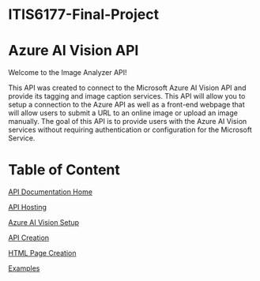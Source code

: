 # ITIS6177-Final-Project

# Azure AI Vision API

Welcome to the Image Analyzer API! 

This API was created to connect to the Microsoft Azure AI Vision API and provide its tagging and image caption services. This API will allow you to setup a connection to the Azure  API as well as a front-end webpage that will allow users to submit a URL to an online image or upload an image manually.
The goal of this API is to provide users with the Azure AI Vision services without requiring authentication or configuration for the Microsoft Service.

# Table of Content

[API Documentation Home](https://github.com/Sylnus/ITIS6177-Final-Project/wiki)

[API Hosting](https://github.com/Sylnus/ITIS6177-Final-Project/wiki/A.-Hosting)

[Azure AI Vision Setup](https://github.com/Sylnus/ITIS6177-Final-Project/wiki/B.-Azure-AI-Vision-Setup)

[API Creation](https://github.com/Sylnus/ITIS6177-Final-Project/wiki/C.-API-Creation)

[HTML Page Creation](https://github.com/Sylnus/ITIS6177-Final-Project/wiki/D.-HTML-Page-Creation)

[Examples](https://github.com/Sylnus/ITIS6177-Final-Project/wiki/E.-Examples)
